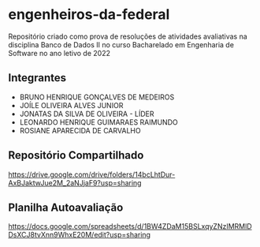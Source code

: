 # engenheiros-da-federal

Repositório criado como prova de resoluções de atividades avaliativas na disciplina Banco de Dados II no curso Bacharelado em Engenharia de Software no ano letivo de 2022

## Integrantes

* BRUNO HENRIQUE GONÇALVES DE MEDEIROS
* JOÍLE OLIVEIRA ALVES JUNIOR
* JONATAS DA SILVA DE OLIVEIRA - LÍDER
* LEONARDO HENRIQUE GUIMARAES RAIMUNDO
* ROSIANE APARECIDA DE CARVALHO

## Repositório Compartilhado

https://drive.google.com/drive/folders/14bcLhtDur-AxBJaktwJue2M_2aNJjaF9?usp=sharing

## Planilha Autoavaliação 

https://docs.google.com/spreadsheets/d/1BW4ZDaM15BSLxqyZNzIMRMlDDsXCJ8tvXnn9WhxE20M/edit?usp=sharing
